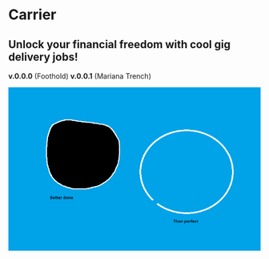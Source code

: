 # Carrier 
## Unlock your financial freedom with cool gig delivery jobs!
**v.0.0.0** (Foothold)
**v.0.0.1** (Mariana Trench) 

![Done is better than perfect](src/assets/Images/motto.png)
